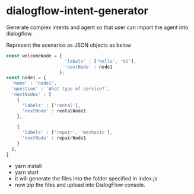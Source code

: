 # dialogflow-intent-generator
Generate complex intents and agent so that user can import the agent into dialogflow.

Represent the scenarios as JSON objects as below
```javascript
const welcomeNode = {
                      'labels' : ['hello', 'hi'],
                      'nextNode' : node1
                    };
const node1 = {
  'name' : 'node1',
  'question' : 'What type of service?',
  'nextNodes' : [
    {
      'labels' : ['rental'],
      'nextNode' : rentalNode1
    },

    {
      'labels' : ['repair', 'mechanic'],
      'nextNode' : repairNode1
    }
  ],
}
```

* yarn install
* yarn start
* it will generate the files into the folder specified in index.js
* now zip the files and upload into DialogFlow console.
